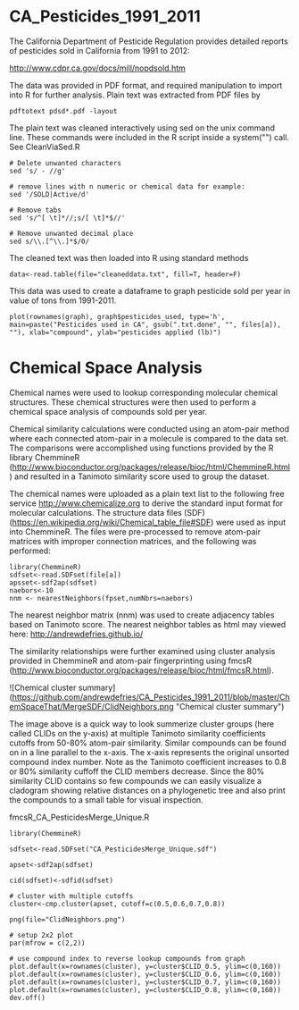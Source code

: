 CA_Pesticides_1991_2011
=======================


The California Department of Pesticide Regulation provides detailed reports of pesticides sold in California from 1991 to 2012:

http://www.cdpr.ca.gov/docs/mill/nopdsold.htm

The data was provided in PDF format, and required manipulation to import into R for further analysis. Plain text was extracted from PDF files by 

```
pdftotext pdsd*.pdf -layout

```

The plain text was cleaned interactively using sed on the unix command line. These commands were included in the R script inside a system("") call. See CleanViaSed.R

```
# Delete unwanted characters  
sed 's/ - //g'

# remove lines with n numeric or chemical data for example:
sed '/SOLD|Active/d' 

# Remove tabs
sed 's/^[ \t]*//;s/[ \t]*$//'

# Remove unwanted decimal place
sed s/\\.[^\\.]*$/0/

```

The cleaned text was then loaded into R using standard methods 

```
data<-read.table(file="cleaneddata.txt", fill=T, header=F)

```

This data was used to create a dataframe to graph pesticide sold per year in value of tons from 1991-2011. 

```
plot(rownames(graph), graph$pesticides_used, type='h', main=paste("Pesticides used in CA", gsub(".txt.done", "", files[a]), ""), xlab="compound", ylab="pesticides applied (lb)")
```

Chemical Space Analysis
=======================

Chemical names were used to lookup corresponding molecular chemical structures. These chemical structures were then used to perform a chemical space analysis of compounds sold per year. 

Chemical similarity calculations were conducted using an atom-pair method where each connected atom-pair in a molecule is compared to the data set. The comparisons were accomplished using functions provided by the R library ChemmineR (http://www.bioconductor.org/packages/release/bioc/html/ChemmineR.html) and resulted in a Tanimoto similarity score used to group the dataset.

The chemical names were uploaded as a plain text list to the following free service http://www.chemicalize.org
to derive the standard input format for molecular calculations. The structure data files (SDF) (https://en.wikipedia.org/wiki/Chemical_table_file#SDF) were used as input into ChemmineR. The files were pre-processed to remove atom-pair matrices with improper connection matrices, and the following was performed:

```
library(ChemmineR)
sdfset<-read.SDFset(file[a])
apsset<-sdf2ap(sdfset)
naebors<-10
nnm <- nearestNeighbors(fpset,numNbrs=naebors)
```

The nearest neighbor matrix (nnm) was used to create adjacency tables based on Tanimoto score. The nearest neighbor tables as html may viewed here: http://andrewdefries.github.io/

The similarity relationships were further examined using cluster analysis provided in ChemmineR and atom-pair fingerprinting using fmcsR (http://www.bioconductor.org/packages/release/bioc/html/fmcsR.html).


![Chemical cluster summary] (https://github.com/andrewdefries/CA_Pesticides_1991_2011/blob/master/ChemSpaceThat/MergeSDF/ClidNeighbors.png "Chemical cluster summary")

The image above is a quick way to look summerize cluster groups (here called CLIDs on the y-axis) at multiple Tanimoto similarity coefficients cutoffs from 50-80% atom-pair similarity. Similar compounds can be found on in a line parallel to the x-axis. The x-axis represents the original unsorted compound index number. Note as the Tanimoto coefficient increases to 0.8 or 80% similarity cuffoff the CLID members decrease. Since the 80% similarity CLID contains so few compounds we can easily visualize a cladogram showing relative distances on a phylogenetic tree and also print the compounds to a small table for visual inspection.


fmcsR_CA_PesticidesMerge_Unique.R
```
library(ChemmineR)

sdfset<-read.SDFset("CA_PesticidesMerge_Unique.sdf")

apset<-sdf2ap(sdfset)

cid(sdfset)<-sdfid(sdfset)

# cluster with multiple cutoffs
cluster<-cmp.cluster(apset, cutoff=c(0.5,0.6,0.7,0.8))

png(file="ClidNeighbors.png")

# setup 2x2 plot
par(mfrow = c(2,2))

# use compound index to reverse lookup compounds from graph
plot.default(x=rownames(cluster), y=cluster$CLID_0.5, ylim=c(0,160))
plot.default(x=rownames(cluster), y=cluster$CLID_0.6, ylim=c(0,160))
plot.default(x=rownames(cluster), y=cluster$CLID_0.7, ylim=c(0,160))
plot.default(x=rownames(cluster), y=cluster$CLID_0.8, ylim=c(0,160))
dev.off()
```



